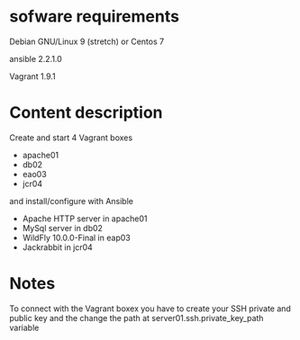 # sofware requirements

Debian GNU/Linux 9 (stretch) or Centos 7

ansible 2.2.1.0

Vagrant 1.9.1

# Content description

Create and start 4 Vagrant boxes

 - apache01
 - db02
 - eao03
 - jcr04

and install/configure with Ansible
  
 - Apache HTTP server in apache01
 - MySql server in db02
 - WildFly 10.0.0-Final  in eap03
 - Jackrabbit  in jcr04

# Notes

To connect with the Vagrant boxex you have to create your SSH private and public key
and the change the path at server01.ssh.private_key_path variable



